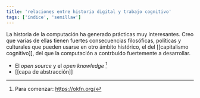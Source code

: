 ```yaml
---
title: 'relaciones entre historia digital y trabajo cognitivo'
tags: ['índice', 'semilla❦']
---
```


La historia de la computación ha generado prácticas muy interesantes. Creo que varias de ellas tienen fuertes consecuencias filosóficas, políticas y culturales que pueden usarse en otro ámbito histórico, el del [[capitalismo cognitivo]], del que la computación a contrbuido fuertemente a desarrollar.

- El *open source* y el *open knowledge* [^1]
- [[capa de abstracción]]

[^1]: Para comenzar: https://okfn.org/